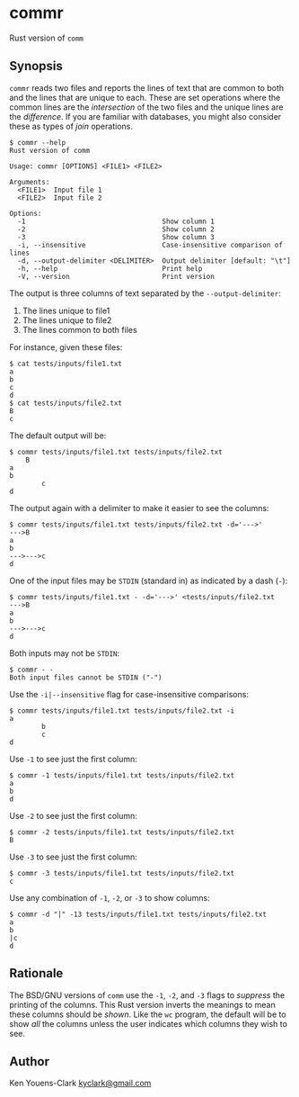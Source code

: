 # commr

Rust version of `comm`

## Synopsis

`commr` reads two files and reports the lines of text that are common to both and the lines that are unique to each.
These are set operations where the common lines are the _intersection_ of the two files and the unique lines are the _difference_.
If you are familiar with databases, you might also consider these as types of _join_ operations.

```
$ commr --help
Rust version of comm

Usage: commr [OPTIONS] <FILE1> <FILE2>

Arguments:
  <FILE1>  Input file 1
  <FILE2>  Input file 2

Options:
  -1                                  Show column 1
  -2                                  Show column 2
  -3                                  Show column 3
  -i, --insensitive                   Case-insensitive comparison of lines
  -d, --output-delimiter <DELIMITER>  Output delimiter [default: "\t"]
  -h, --help                          Print help
  -V, --version                       Print version
```

The output is three columns of text separated by the `--output-delimiter`:

1. The lines unique to file1
2. The lines unique to file2
3. The lines common to both files

For instance, given these files:

```
$ cat tests/inputs/file1.txt
a
b
c
d
$ cat tests/inputs/file2.txt
B
c
```

The default output will be:

```
$ commr tests/inputs/file1.txt tests/inputs/file2.txt
	B
a
b
		c
d
```

The output again with a delimiter to make it easier to see the columns:

```
$ commr tests/inputs/file1.txt tests/inputs/file2.txt -d='--->'
--->B
a
b
--->--->c
d
```

One of the input files may be `STDIN` (standard in) as indicated by a dash (`-`):

```
$ commr tests/inputs/file1.txt - -d='--->' <tests/inputs/file2.txt
--->B
a
b
--->--->c
d
```

Both inputs may not be `STDIN`:

```
$ commr - -
Both input files cannot be STDIN ("-")
```

Use the `-i|--insensitive` flag for case-insensitive comparisons:

```
$ commr tests/inputs/file1.txt tests/inputs/file2.txt -i
a
		b
		c
d
```

Use `-1` to see just the first column:

```
$ commr -1 tests/inputs/file1.txt tests/inputs/file2.txt
a
b
d
```

Use `-2` to see just the first column:

```
$ commr -2 tests/inputs/file1.txt tests/inputs/file2.txt
B
```

Use `-3` to see just the first column:

```
$ commr -3 tests/inputs/file1.txt tests/inputs/file2.txt
c
```

Use any combination of `-1`, `-2`, or `-3` to show columns:

```
$ commr -d "|" -13 tests/inputs/file1.txt tests/inputs/file2.txt
a
b
|c
d
```

## Rationale

The BSD/GNU versions of `comm` use the `-1`, `-2`, and `-3` flags to _suppress_ the printing of the columns.
This Rust version inverts the meanings to mean these columns should be _shown_.
Like the `wc` program, the default will be to show _all_ the columns unless the user indicates which columns they wish to see.

## Author

Ken Youens-Clark <kyclark@gmail.com>
